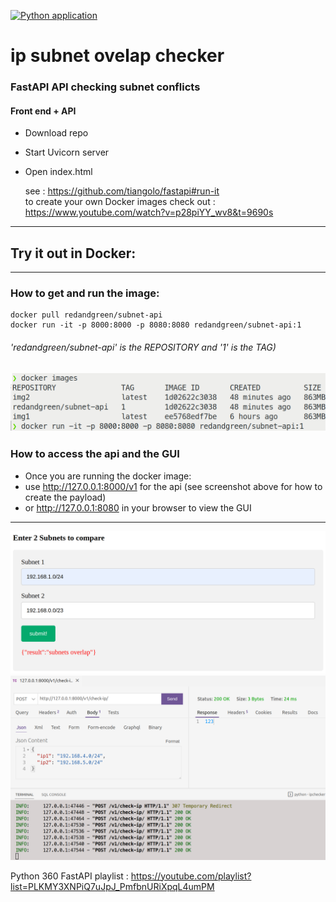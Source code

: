 [![Python application](https://github.com/RGGH/ip_checker/actions/workflows/python-app.yml/badge.svg)](https://github.com/RGGH/ip_checker/actions/workflows/python-app.yml)
<br>
# ip subnet ovelap checker
### FastAPI API checking subnet conflicts
#### Front end + API

* Download repo
* Start Uvicorn server
* Open index.html
  
  see : https://github.com/tiangolo/fastapi#run-it<br>
  to create your own Docker images check out : https://www.youtube.com/watch?v=p28piYY_wv8&t=9690s
---
## Try it out in Docker:
---
### How to get and run the image:
    docker pull redandgreen/subnet-api
    docker run -it -p 8000:8000 -p 8080:8080 redandgreen/subnet-api:1
###### 'redandgreen/subnet-api' is the REPOSITORY and '1' is the TAG)
![img](https://github.com/RGGH/ip_checker/blob/main/misc/docker_run.png) 
---
### How to access the api and the GUI
* Once you are running the docker image: 
* use http://127.0.0.1:8000/v1 for the api (see screenshot above for how to create the payload)
* or http://127.0.0.1:8080 in your browser to view the GUI 
---
![img1](https://github.com/RGGH/ip_checker/blob/main/misc/ssx.png)
![img](https://github.com/RGGH/ip_checker/blob/main/misc/screenshot.png)

Python 360 FastAPI playlist :  https://youtube.com/playlist?list=PLKMY3XNPiQ7uJpJ_PmfbnURiXpqL4umPM
